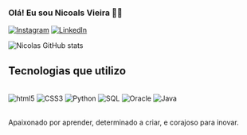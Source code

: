 

### Olá! Eu sou Nicoals Vieira 👋🏾

[![Instagram](https://img.shields.io/badge/Instagram-E4405F?style=for-the-badge&logo=instagram&logoColor=white)](https://www.instagram.com/nv_nivss/?next=%2F)
[![LinkedIn](https://img.shields.io/badge/LinkedIn-0077B5?style=for-the-badge&logo=linkedin&logoColor=white)](www.linkedin.com/in/nicolas-santos-0b49801b9)


![Nicolas GitHub stats](https://github-readme-stats.vercel.app/api?username=NiVSnv&show_icons=true&theme=dracula)

## Tecnologias que utilizo
<div style="display: inline_block"><br/>
    <img aling="center" alt="html5" src="https://img.shields.io/badge/HTML5-E34F26?style=for-the-badge&logo=html5&logoColor=white" />
    <img aling="center" alt="CSS3" src="https://img.shields.io/badge/CSS3-1572B6?style=for-the-badge&logo=css3&logoColor=white" />
    <img aling="center" alt="Python" src="https://img.shields.io/badge/Python-14354C?style=for-the-badge&logo=python&logoColor=white" />
    <img aling="center" alt="SQL" src="https://img.shields.io/badge/MySQL-005C84?style=for-the-badge&logo=mysql&logoColor=white" />
    <img aling="center" alt="Oracle" src="https://img.shields.io/badge/Oracle-F80000?style=for-the-badge&logo=oracle&logoColor=black" />
    <img aling="center" alt="Java" src="https://img.shields.io/badge/Java-ED8B00?style=for-the-badge&logo=openjdk&logoColor=white" />
</div><br/>

 Apaixonado por aprender, determinado a criar, e corajoso para inovar.
